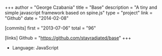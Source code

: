 +++
author = "George Czabania"
title = "Base"
description = "A tiny and simple javascript framework based on spine.js"
type = "project"
link = "Github"
date = "2014-02-08"

[commits]
    first = "2013-07-06"
    total = "96"

[links]
    Github = "https://github.com/stayradiated/base"
+++

- Language: JavaScript

